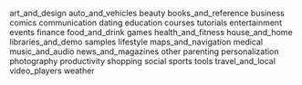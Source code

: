 art_and_design
auto_and_vehicles
beauty
books_and_reference
business
comics
communication
dating
education
	courses
	tutorials
entertainment
events
finance
food_and_drink
games
health_and_fitness
house_and_home
libraries_and_demo
	samples
lifestyle
maps_and_navigation
medical
music_and_audio
news_and_magazines
other
parenting
personalization
photography
productivity
shopping
social
sports
tools
travel_and_local
video_players
weather
